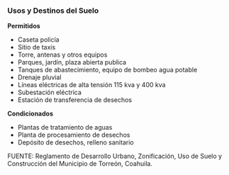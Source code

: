 ﻿
### Usos y Destinos del Suelo

**Permitidos**

* Caseta policía
* Sitio de taxis
* Torre, antenas y otros equipos
* Parques, jardín, plaza abierta publica
* Tanques de abastecimiento, equipo de bombeo agua potable
* Drenaje pluvial
* Líneas eléctricas de alta tensión 115 kva y 400 kva
* Subestación eléctrica
* Estación de transferencia de desechos

**Condicionados**

* Plantas de tratamiento de aguas
* Planta de procesamiento de desechos
* Depósito de desechos, relleno sanitario

FUENTE: Reglamento de Desarrollo Urbano, Zonificación, Uso de Suelo y Construcción del Municipio de Torreón, Coahuila.
